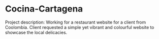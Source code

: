 # Cocina-Cartagena

Project description:
Working for a restaurant website for a client from Coolombia.
Client requested a simple yet vibrant and colourful website to showcase the local delicacies.

